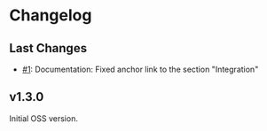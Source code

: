 # Changelog

## Last Changes

- [#1](https://github.com/LaxarJS/ax-show-hide-widget/issues/1): Documentation: Fixed anchor link to the section "Integration"


## v1.3.0

Initial OSS version.
